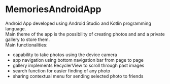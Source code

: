 # MemoriesAndroidApp  
Android App developed using Android Studio and Kotlin programming language.  
Main theme of the app is the possibility of creating photos and and a private gallery to store them.  
Main functionalities:  
- capability to take photos using the device camera  
- app navigation using bottom navigation bar from page to page  
- gallery implements RecyclerView to scroll through past images  
- search function for easier finding of any photo  
- sharing contextual menu for sending selected photo to friends  
